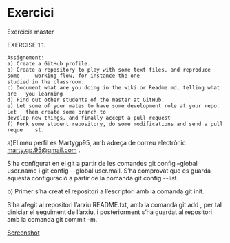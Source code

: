 # Exercici
Exercicis màster

EXERCISE 1.1.

	Assignement:
	a) Create a GitHub profile.
	b) Create a repository to play with some text files, and reproduce some 	working flow, for instance the one
	studied in the classroom.
	c) Document what are you doing in the wiki or Readme.md, telling what are 	you learning
	d) Find out other students of the master at GitHub.
	e) Let some of your mates to have some development role at your repo. Let 	them create some branch to
	develop new things, and finally accept a pull request
	f) Fork some student repository, do some modifications and send a pull reque	st.

a)El meu perfil és Martygp95, amb adreça de correu electrònic marty.gp.95@gmail.com .

S’ha configurat en el git a partir de les comandes git config –global user.name  i  git config --global user.mail. S’ha comprovat que es guarda aquesta configuració a partir de la comanda git config --list.


b) Primer s’ha creat el repositori a l’escriptori amb la comanda git init.


S’ha afegit al repositori l’arxiu README.txt, amb la comanda git add , per tal diniciar el seguiment de l’arxiu, i posteriorment s’ha guardat al repositori amb la comanda git commit -m.

[Screenshot](i1.png)

